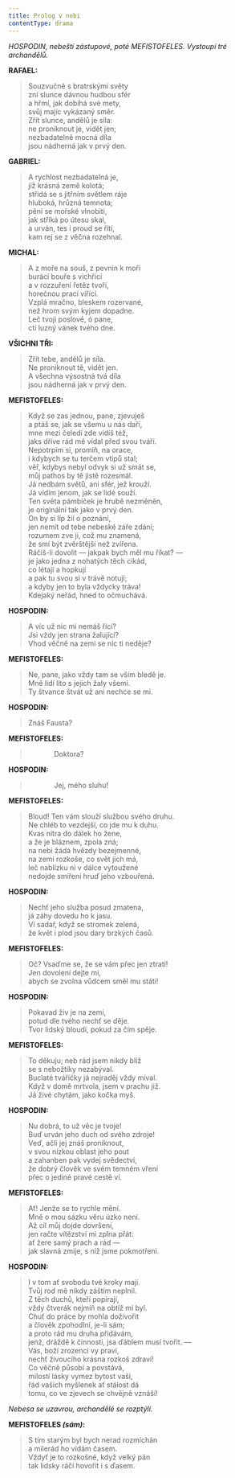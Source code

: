 ```yaml
---
title: Prolog v nebi
contentType: drama
---
```


<section>

_HOSPODIN, nebeští zástupové, poté MEFISTOFELES. Vystoupí tré archandělů._

****RAFAEL**:**

> Souzvučně s bratrskými světy  
> zní slunce dávnou hudbou sfér  
> a hřmí, jak dobíhá své mety,  
> svůj majíc vykázaný směr.  
> Zřít slunce, andělů je síla:  
> ne proniknout je, vidět jen;  
> nezbadatelně mocná díla  
> jsou nádherná jak v prvý den.

****GABRIEL**:**

> A rychlost nezbadatelná je,  
> jíž krásná země kolotá;  
> střídá se s jitřním světlem ráje  
> hluboká, hrůzná temnota;  
> pění se mořské vlnobití,  
> jak stříká po útesu skal,  
> a urván, tes i proud se řítí,  
> kam rej se z věčna rozehnal.

****MICHAL**:**

> A z moře na souš, z pevnin k moři  
> burácí bouře s vichřicí  
> a v rozzuření řetěz tvoří,  
> horečnou prací vířící.  
> Vzplá mračno, bleskem rozervané,  
> než hrom svým kyjem dopadne.  
> Leč tvoji poslové, ó pane,  
> ctí luzný vánek tvého dne.

****VŠICHNI TŘI**:**

> Zřít tebe, andělů je síla.  
> Ne proniknout tě, vidět jen.  
> A všechna výsostná tvá díla  
> jsou nádherná jak v prvý den.

****MEFISTOFELES**:**

> Když se zas jednou, pane, zjevuješ  
> a ptáš se, jak se všemu u nás daří,  
> mne mezi čeledí zde vidíš též,  
> jaks dříve rád mě vídal před svou tváří.  
> Nepotrpím si, promiň, na orace,  
> i kdybych se tu terčem vtipů stal;  
> věř, kdybys nebyl odvyk si už smát se,  
> můj pathos by tě jistě rozesmál.  
> Já nedbám světů, ani sfér, jež krouží.  
> Já vidím jenom, jak se lidé souží.  
> Ten světa pámbíček je hrubě nezměněn,  
> je originální tak jako v prvý den.  
> On by si líp žil o poznání,  
> jen nemít od tebe nebeské záře zdání;  
> rozumem zve ji, což mu znamená,  
> že smí být zvěrštější než zvířena.  
> Ráčíš-li dovolit — jakpak bych měl mu říkat? —  
> je jako jedna z nohatých těch cikád,  
> co létají a hopkují  
> a pak tu svou si v trávě notují;  
> a kdyby jen to byla vždycky tráva!  
> Kdejaký neřád, hned to očmuchává.

****HOSPODIN**:**

> A víc už nic mi nemáš říci?  
> Jsi vždy jen strana žalující?  
> Vhod věčně na zemi se nic ti neděje?

****MEFISTOFELES**:**

> Ne, pane, jako vždy tam se vším bledě je.  
> Mně lidí líto s jejich žaly všemi.  
> Ty štvance štvát už ani nechce se mi.

****HOSPODIN**:**

> Znáš Fausta?

****MEFISTOFELES**:**

>              Doktora?

****HOSPODIN**:**

>              Jej, mého sluhu!

****MEFISTOFELES**:**

> Bloud! Ten vám slouží službou svého druhu.  
> Ne chléb to vezdejší, co jde mu k duhu.  
> Kvas nitra do dálek ho žene,  
> a že je bláznem, zpola zná;  
> na nebi žádá hvězdy bezejmenné,  
> na zemi rozkoše, co svět jich má,  
> leč nablízku ni v dálce vytoužené  
> nedojde smíření hruď jeho vzbouřená.

****HOSPODIN**:**

> Nechť jeho služba posud zmatena,  
> já záhy dovedu ho k jasu.  
> Ví sadař, když se stromek zelená,  
> že květ i plod jsou dary brzkých časů.

****MEFISTOFELES**:**

> Oč? Vsaďme se, že se vám přec jen ztratí!  
> Jen dovolení dejte mi,  
> abych se zvolna vůdcem směl mu státi!

****HOSPODIN**:**

> Pokavad živ je na zemi,  
> potud dle tvého nechť se děje.  
> Tvor lidský bloudí, pokud za čím spěje.

****MEFISTOFELES**:**

> To děkuju; neb rád jsem nikdy blíž  
> se s nebožtíky nezabýval.  
> Buclaté tvářičky já nejraděj vždy míval.  
> Když v domě mrtvola, jsem v prachu již.  
> Já živé chytám, jako kočka myš.

****HOSPODIN**:**

> Nu dobrá, to už věc je tvoje!  
> Buď urván jeho duch od svého zdroje!  
> Veď, ačli jej znáš proniknout,  
> v svou nízkou oblast jeho pout  
> a zahanben pak vydej svědectví,  
> že dobrý člověk ve svém temném vření  
> přec o jediné pravé cestě ví.

****MEFISTOFELES**:**

> Ať! Jenže se to rychle mění.  
> Mně o mou sázku věru úzko není.  
> Až cíl můj dojde dovršení,  
> jen račte vítězství mi zplna přát:  
> ať žere samý prach a rád —  
> jak slavná zmije, s níž jsme pokmotřeni.

****HOSPODIN**:**

> I v tom ať svobodu tvé kroky mají.  
> Tvůj rod mě nikdy záštím neplnil.  
> Z těch duchů, kteří popírají,  
> vždy čtverák nejmíň na obtíž mi byl.  
> Chuť do práce by mohla doživořit  
> a člověk zpohodlní, je-li sám;  
> a proto rád mu druha přidávám,  
> jenž, dráždě k činnosti, jsa ďáblem musí tvořit. —  
> Vás, boží zrozenci vy praví,  
> nechť živoucího krásna rozkoš zdraví!  
> Co věčně působí a povstává,  
> milostí lásky vymez bytost vaši,  
> řád vašich myšlenek ať stálost dá  
> tomu, co ve zjevech se chvějně vznáší!

_Nebesa se uzavrou, archandělé se rozptýlí._

****MEFISTOFELES** _(sám)_:**

> S tím starým byl bych nerad rozmíchán  
> a milerád ho vídám časem.  
> Vždyť je to rozkošné, když velký pán  
> tak lidsky ráčí hovořit i s ďasem.

</section>
